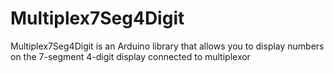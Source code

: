 # Multiplex7Seg4Digit
Multiplex7Seg4Digit is an Arduino library that allows you to display numbers on the 7-segment 4-digit display connected to multiplexor

